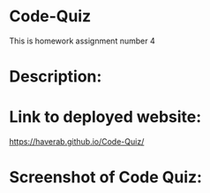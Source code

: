 # Code-Quiz
This is homework assignment number 4

# Description:




# Link to deployed website:

https://haverab.github.io/Code-Quiz/


# Screenshot of Code Quiz:


